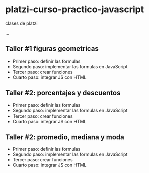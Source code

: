 # platzi-curso-practico-javascript
clases de platzi


...

## Taller #1 figuras geometricas

- Primer paso: definir las formulas 
- Segundo paso: implementar  las formulas en JavaScript
- Tercer paso: crear funciones 
- Cuarto paso: integrar JS con HTML

## Taller #2: porcentajes y descuentos 

- Primer paso: definir las formulas 
- Segundo paso: implementar  las formulas en JavaScript
- Tercer paso: crear funciones 
- Cuarto paso: integrar JS con HTML


## Taller #2: promedio, mediana y moda 

- Primer paso: definir las formulas 
- Segundo paso: implementar  las formulas en JavaScript
- Tercer paso: crear funciones 
- Cuarto paso: integrar JS con HTML